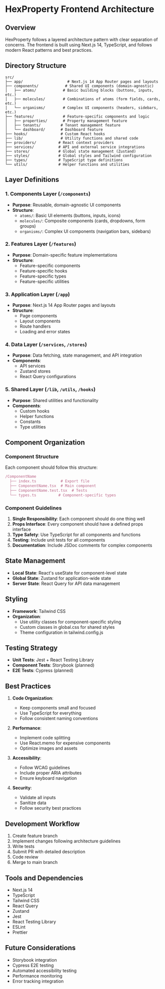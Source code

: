 # HexProperty Frontend Architecture

## Overview
HexProperty follows a layered architecture pattern with clear separation of concerns. The frontend is built using Next.js 14, TypeScript, and follows modern React patterns and best practices.

## Directory Structure

```
src/
├── app/                    # Next.js 14 App Router pages and layouts
├── components/            # Shared UI components (domain-agnostic)
│   ├── atoms/            # Basic building blocks (buttons, inputs, etc.)
│   ├── molecules/        # Combinations of atoms (form fields, cards, etc.)
│   └── organisms/        # Complex UI components (headers, sidebars, etc.)
├── features/             # Feature-specific components and logic
│   ├── properties/       # Property management feature
│   ├── tenants/         # Tenant management feature
│   └── dashboard/       # Dashboard feature
├── hooks/               # Custom React hooks
├── lib/                 # Utility functions and shared code
├── providers/          # React context providers
├── services/           # API and external service integrations
├── stores/             # Global state management (Zustand)
├── styles/             # Global styles and Tailwind configuration
├── types/              # TypeScript type definitions
└── utils/              # Helper functions and utilities

```

## Layer Definitions

### 1. Components Layer (`/components`)
- **Purpose**: Reusable, domain-agnostic UI components
- **Structure**:
  - `atoms/`: Basic UI elements (buttons, inputs, icons)
  - `molecules/`: Composite components (cards, dropdowns, form groups)
  - `organisms/`: Complex UI components (navigation bars, sidebars)

### 2. Features Layer (`/features`)
- **Purpose**: Domain-specific feature implementations
- **Structure**:
  - Feature-specific components
  - Feature-specific hooks
  - Feature-specific types
  - Feature-specific utilities

### 3. Application Layer (`/app`)
- **Purpose**: Next.js 14 App Router pages and layouts
- **Structure**:
  - Page components
  - Layout components
  - Route handlers
  - Loading and error states

### 4. Data Layer (`/services`, `/stores`)
- **Purpose**: Data fetching, state management, and API integration
- **Components**:
  - API services
  - Zustand stores
  - React Query configurations

### 5. Shared Layer (`/lib`, `/utils`, `/hooks`)
- **Purpose**: Shared utilities and functionality
- **Components**:
  - Custom hooks
  - Helper functions
  - Constants
  - Type utilities

## Component Organization

### Component Structure
Each component should follow this structure:
```typescript
/ComponentName
  ├── index.ts           # Export file
  ├── ComponentName.tsx  # Main component
  ├── ComponentName.test.tsx  # Tests
  └── types.ts          # Component-specific types
```

### Component Guidelines
1. **Single Responsibility**: Each component should do one thing well
2. **Props Interface**: Every component should have a defined props interface
3. **Type Safety**: Use TypeScript for all components and functions
4. **Testing**: Include unit tests for all components
5. **Documentation**: Include JSDoc comments for complex components

## State Management
- **Local State**: React's useState for component-level state
- **Global State**: Zustand for application-wide state
- **Server State**: React Query for API data management

## Styling
- **Framework**: Tailwind CSS
- **Organization**: 
  - Use utility classes for component-specific styling
  - Custom classes in global.css for shared styles
  - Theme configuration in tailwind.config.js

## Testing Strategy
- **Unit Tests**: Jest + React Testing Library
- **Component Tests**: Storybook (planned)
- **E2E Tests**: Cypress (planned)

## Best Practices
1. **Code Organization**:
   - Keep components small and focused
   - Use TypeScript for everything
   - Follow consistent naming conventions

2. **Performance**:
   - Implement code splitting
   - Use React.memo for expensive components
   - Optimize images and assets

3. **Accessibility**:
   - Follow WCAG guidelines
   - Include proper ARIA attributes
   - Ensure keyboard navigation

4. **Security**:
   - Validate all inputs
   - Sanitize data
   - Follow security best practices

## Development Workflow
1. Create feature branch
2. Implement changes following architecture guidelines
3. Write tests
4. Submit PR with detailed description
5. Code review
6. Merge to main branch

## Tools and Dependencies
- Next.js 14
- TypeScript
- Tailwind CSS
- React Query
- Zustand
- Jest
- React Testing Library
- ESLint
- Prettier

## Future Considerations
- Storybook integration
- Cypress E2E testing
- Automated accessibility testing
- Performance monitoring
- Error tracking integration
